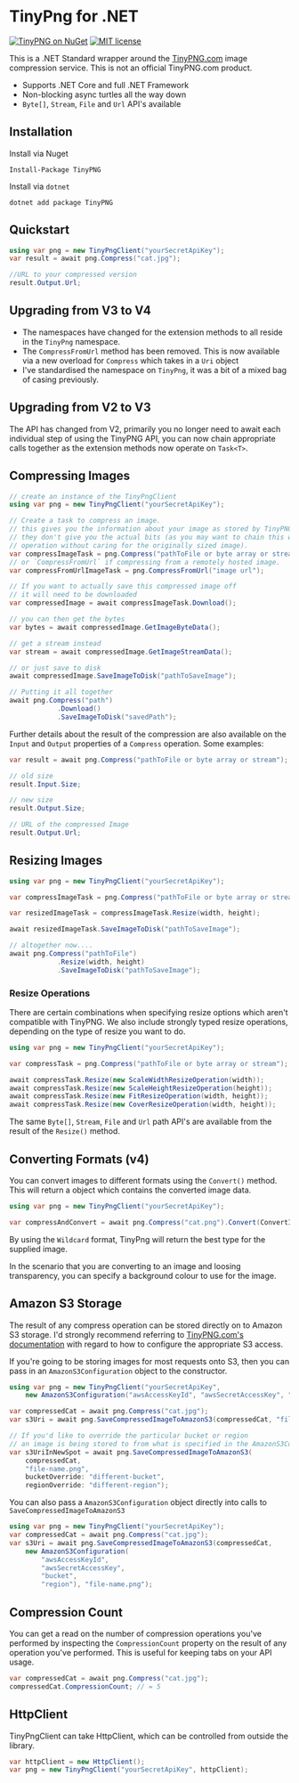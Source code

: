 # TinyPng for .NET

[![TinyPNG on NuGet](https://img.shields.io/nuget/v/tinypng.svg?maxAge=2000)](https://www.nuget.org/packages/TinyPNG)
[![MIT license](https://img.shields.io/github/license/ctolkien/TinyPNG.svg?maxAge=2592000)](LICENSE)

This is a .NET Standard wrapper around the [TinyPNG.com](https://tinypng.com) image compression service. This is not an official TinyPNG.com product.

* Supports .NET Core and full .NET Framework
* Non-blocking async turtles all the way down
* `Byte[]`, `Stream`, `File` and `Url` API's available

## Installation

Install via Nuget

```
Install-Package TinyPNG
```

Install via `dotnet`

```
dotnet add package TinyPNG
```

## Quickstart
```csharp
using var png = new TinyPngClient("yourSecretApiKey");
var result = await png.Compress("cat.jpg");

//URL to your compressed version
result.Output.Url;
```

## Upgrading from V3 to V4

* The namespaces have changed for the extension methods to all reside in the `TinyPng` namespace.
* The `CompressFromUrl` method has been removed. This is now available via a new overload for `Compress` which takes in a `Uri` object
* I've standardised the namespace on `TinyPng`, it was a bit of a mixed bag of casing previously.

## Upgrading from V2 to V3

The API has changed from V2, primarily you no longer need to await each individual
step of using the TinyPNG API, you can now chain appropriate calls together as
the extension methods now operate on `Task<T>`.

## Compressing Images

```csharp
// create an instance of the TinyPngClient
using var png = new TinyPngClient("yourSecretApiKey");

// Create a task to compress an image.
// this gives you the information about your image as stored by TinyPNG
// they don't give you the actual bits (as you may want to chain this with a resize
// operation without caring for the originally sized image).
var compressImageTask = png.Compress("pathToFile or byte array or stream");
// or `CompressFromUrl` if compressing from a remotely hosted image.
var compressFromUrlImageTask = png.CompressFromUrl("image url");

// If you want to actually save this compressed image off
// it will need to be downloaded
var compressedImage = await compressImageTask.Download();

// you can then get the bytes
var bytes = await compressedImage.GetImageByteData();

// get a stream instead
var stream = await compressedImage.GetImageStreamData();

// or just save to disk
await compressedImage.SaveImageToDisk("pathToSaveImage");

// Putting it all together
await png.Compress("path")
            .Download()
            .SaveImageToDisk("savedPath");
```

Further details about the result of the compression are also available on the `Input` and `Output` properties of a `Compress` operation. Some examples:
```csharp
var result = await png.Compress("pathToFile or byte array or stream");

// old size
result.Input.Size;

// new size
result.Output.Size;

// URL of the compressed Image
result.Output.Url;
```

## Resizing Images

```csharp
using var png = new TinyPngClient("yourSecretApiKey");

var compressImageTask = png.Compress("pathToFile or byte array or stream");

var resizedImageTask = compressImageTask.Resize(width, height);

await resizedImageTask.SaveImageToDisk("pathToSaveImage");

// altogether now....
await png.Compress("pathToFile")
            .Resize(width, height)
            .SaveImageToDisk("pathToSaveImage");
```

### Resize Operations

There are certain combinations when specifying resize options which aren't compatible with
TinyPNG. We also include strongly typed resize operations,
depending on the type of resize you want to do.

```csharp
using var png = new TinyPngClient("yourSecretApiKey");

var compressTask = png.Compress("pathToFile or byte array or stream");

await compressTask.Resize(new ScaleWidthResizeOperation(width));
await compressTask.Resize(new ScaleHeightResizeOperation(height));
await compressTask.Resize(new FitResizeOperation(width, height));
await compressTask.Resize(new CoverResizeOperation(width, height));
```

The same `Byte[]`, `Stream`, `File` and `Url` path API's are available from the result of the `Resize()` method.

## Converting Formats (v4)

You can convert images to different formats using the `Convert()` method. This will return a object which contains the converted image data.

```csharp
using var png = new TinyPngClient("yourSecretApiKey");

var compressAndConvert = await png.Compress("cat.png").Convert(ConvertImageFormat.Wildcard);
```

By using the `Wildcard` format, TinyPng will return the best type for the supplied image.

In the scenario that you are converting to an image and loosing transparency, you can specify a background colour to use for the image.


## Amazon S3 Storage

The result of any compress operation can be stored directly on to Amazon S3 storage. I'd strongly recommend referring to [TinyPNG.com's documentation](https://tinypng.com/developers/reference) with regard to how to configure
the appropriate S3 access.

If you're going to be storing images for most requests onto S3, then you can pass in an `AmazonS3Configuration` object to the constructor.

```csharp
using var png = new TinyPngClient("yourSecretApiKey",
    new AmazonS3Configuration("awsAccessKeyId", "awsSecretAccessKey", "bucket", "region"));

var compressedCat = await png.Compress("cat.jpg");
var s3Uri = await png.SaveCompressedImageToAmazonS3(compressedCat, "file-name.png");

// If you'd like to override the particular bucket or region
// an image is being stored to from what is specified in the AmazonS3Configuration:
var s3UriInNewSpot = await png.SaveCompressedImageToAmazonS3(
    compressedCat,
    "file-name.png",
    bucketOverride: "different-bucket",
    regionOverride: "different-region");
```

You can also pass a `AmazonS3Configuration` object directly into calls to `SaveCompressedImageToAmazonS3`

```csharp
using var png = new TinyPngClient("yourSecretApiKey");
var compressedCat = await png.Compress("cat.jpg");
var s3Uri = await png.SaveCompressedImageToAmazonS3(compressedCat,
    new AmazonS3Configuration(
        "awsAccessKeyId",
        "awsSecretAccessKey",
        "bucket",
        "region"), "file-name.png");
```


## Compression Count

You can get a read on the number of compression operations you've performed by inspecting the `CompressionCount` property
on the result of any operation you've performed. This is useful for keeping tabs on your API usage.

```csharp
var compressedCat = await png.Compress("cat.jpg");
compressedCat.CompressionCount; // = 5
```

## HttpClient

TinyPngClient can take HttpClient, which can be controlled from outside the library.

```csharp
var httpClient = new HttpClient();
var png = new TinyPngClient("yourSecretApiKey", httpClient);
```

